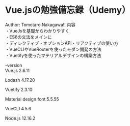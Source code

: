 # Vue.jsの勉強備忘録（Udemy）
Author: Tomotaro Nakagawa!!
内容<br>
・VueJsを基礎からわかりやすく<br>
・ES6の文法をメインに<br>
・ディレクティブ・オプションAPI・リアクティブの使い方<br>
・VueCLIやVueRouterを使ったモダン開発の方法<br>
・Vuetifyを使ったマテリアルデザインの構築方法<br>

-version<br>
Vue.js 2.6.11

Lodash 4.17.20

Vuetify 2.3.10

Material design font 5.5.55

VueCLI 4.5.6

Node.js 12.16.2


